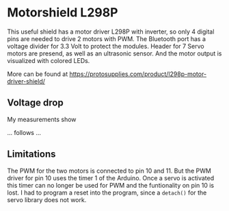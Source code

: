 # Motorshield L298P

This useful shield has a motor driver L298P with inverter, so only 4 digital pins are needed to drive 2 motors with PWM. The Bluetooth port has a voltage divider for 3.3 Volt to protect the modules. Header for 7 Servo motors are presend, as well as an ultrasonic sensor. And the motor output is visualized with colored LEDs.

More can be found at https://protosupplies.com/product/l298p-motor-driver-shield/

## Voltage drop

My measurements show 

... follows ...

## Limitations

The PWM for the two motors is connected to pin 10 and 11. But the PWM driver for pin 10 uses the timer 1 of the Arduino. Once a servo is activated this timer can no longer be used for PWM and the funtionality on pin 10 is lost. I had to program a reset into the program, since a `detach()` for the servo library does not work.

##
